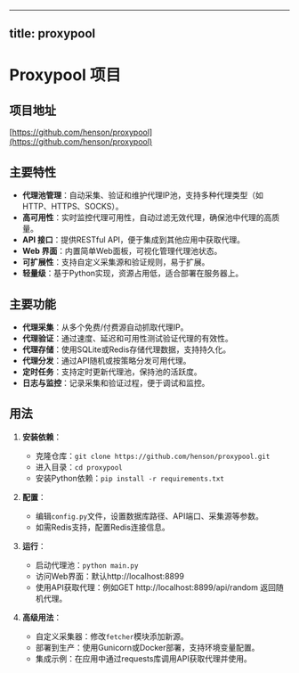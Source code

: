 
---
title: proxypool
---

# Proxypool 项目

## 项目地址
[https://github.com/henson/proxypool](https://github.com/henson/proxypool)

## 主要特性
- **代理池管理**：自动采集、验证和维护代理IP池，支持多种代理类型（如HTTP、HTTPS、SOCKS）。
- **高可用性**：实时监控代理可用性，自动过滤无效代理，确保池中代理的高质量。
- **API 接口**：提供RESTful API，便于集成到其他应用中获取代理。
- **Web 界面**：内置简单Web面板，可视化管理代理池状态。
- **可扩展性**：支持自定义采集源和验证规则，易于扩展。
- **轻量级**：基于Python实现，资源占用低，适合部署在服务器上。

## 主要功能
- **代理采集**：从多个免费/付费源自动抓取代理IP。
- **代理验证**：通过速度、延迟和可用性测试验证代理的有效性。
- **代理存储**：使用SQLite或Redis存储代理数据，支持持久化。
- **代理分发**：通过API随机或按策略分发可用代理。
- **定时任务**：支持定时更新代理池，保持池的活跃度。
- **日志与监控**：记录采集和验证过程，便于调试和监控。

## 用法
1. **安装依赖**：
   - 克隆仓库：`git clone https://github.com/henson/proxypool.git`
   - 进入目录：`cd proxypool`
   - 安装Python依赖：`pip install -r requirements.txt`

2. **配置**：
   - 编辑`config.py`文件，设置数据库路径、API端口、采集源等参数。
   - 如需Redis支持，配置Redis连接信息。

3. **运行**：
   - 启动代理池：`python main.py`
   - 访问Web界面：默认http://localhost:8899
   - 使用API获取代理：例如GET http://localhost:8899/api/random 返回随机代理。

4. **高级用法**：
   - 自定义采集器：修改`fetcher`模块添加新源。
   - 部署到生产：使用Gunicorn或Docker部署，支持环境变量配置。
   - 集成示例：在应用中通过requests库调用API获取代理并使用。